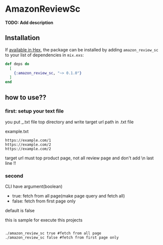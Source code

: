 # AmazonReviewSc

**TODO: Add description**

## Installation

If [available in Hex](https://hex.pm/docs/publish), the package can be installed
by adding `amazon_review_sc` to your list of dependencies in `mix.exs`:

```elixir
def deps do
  [
    {:amazon_review_sc, "~> 0.1.0"}
  ]
end
```

## how to use??
### first: setup your text file
you put _.txt file top directory
and write target url path in .txt file

example.txt
```
https://example.com/1
https://example.com/2
https://example.com/2
```

target url must top product page, not all review page
and don't add \n last line !!

### second
CLI have argument(boolean)
- true: fetch from all page(make page query and fetch all)
- false: fetch from first page only

default is false

this is sample for execute this projects

```

./amazon_review_sc true #fetch from all page
./amazon_review_sc false #fetch from first page only

```
